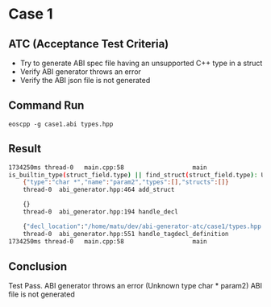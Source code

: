 # Case 1

## ATC (Acceptance Test Criteria)

- Try to generate ABI spec file having an unsupported C++ type in a struct
- Verify ABI generator throws an error
- Verify the ABI json file is not generated

## Command Run
```
eoscpp -g case1.abi types.hpp
```

## Result
```bash
1734250ms thread-0   main.cpp:58                   main                 ] 999999 abi_generation_exception: Unable to generate abi
is_builtin_type(struct_field.type) || find_struct(struct_field.type): Unknown type char * param2 ${ttt} ${sss}
    {"type":"char *","name":"param2","types":[],"structs":[]}
    thread-0  abi_generator.hpp:464 add_struct

    {}
    thread-0  abi_generator.hpp:194 handle_decl

    {"decl_location":"/home/matu/dev/abi-generator-atc/case1/types.hpp:4:8"}
    thread-0  abi_generator.hpp:551 handle_tagdecl_definition
1734250ms thread-0   main.cpp:58                   main                 ] :
```

## Conclusion
Test Pass.
ABI generator throws an error (Unknown type char * param2)
ABI file is not generated
